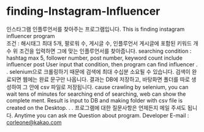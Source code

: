 # finding-Instagram-Influencer
인스타그램 인플루언서를 찾아주는 프로그램입니다.
This is finding instagram influencer program
<br>
조건 : 해시태그 최대 5개, 팔로워 수, 게시글 수, 인플루언서 게시글에 포함된 키워드 개수
위 조건을 입력하면 그에 맞는 인플루언서를 찾아줍니다.
searching condition : hashtag max 5, follower number, post number, keyword count include influencer post
User input that condition, then program can find influencer
.
.
selenium으로 크롤링하기 때문에 검색에  최대 수십분 소요될 수 있습니다.
검색이 완료되면 웹에는 완료 문구만 나옵니다.
결과는 DB에 저장하고, 바탕화면 폴더를 따로 생성하여 그 안에 csv 파일로 저장됩니다.
cause crawling by selenium, you can wait tens of minutes for searching
end of searching, web can show the complete ment.
Result is input to DB and making folder with csv file is created on the Desktop.
.
.
프로그램에 대한 질문사항은 언제든지 메일 주셔도 됩니다. 
Anytime you can ask me Question about program.
Developer E-mail :  corleone@kakao.com

